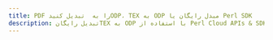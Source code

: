 ---title: PDF را به  تبدیل کنیدODP، TEX به ODP مبدل رایگان یا Perl SDKdescription: تبدیل رایگانTEX به ODP با استفاده از Perl Cloud APIs & SDK همچنین اسناد PDF را در Cloud ایجاد، ویرایش و رندر کنید.---